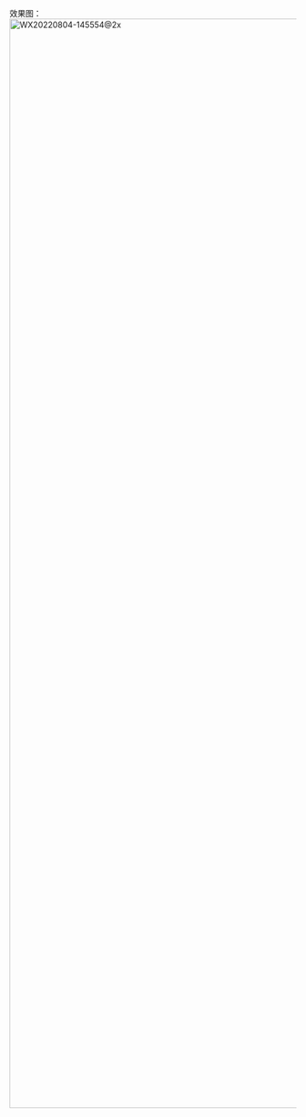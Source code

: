 效果图：
<img width="1913" alt="WX20220804-145554@2x" src="https://user-images.githubusercontent.com/19412561/182783095-56a86c09-6ffa-45b9-b3ca-72c3b826ebf1.png">
